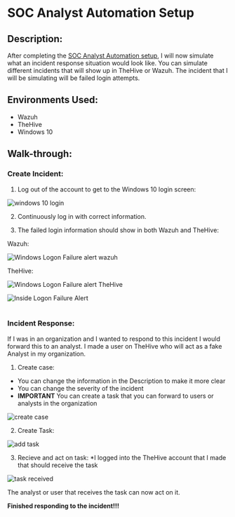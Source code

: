 <h1>SOC Analyst Automation Setup</h1>

<h2>Description:</h2>

After completing the [SOC Analyst Automation setup](https://github.com/ntieu4328/SOC-Analyst-Automation-Setup), I will now simulate what an incident response situation would look like. You can simulate different incidents that will show up in TheHive or Wazuh. The incident that I will be simulating will be failed login attempts.

<h2>Environments Used:</h2>

   - Wazuh
   - TheHive
   - Windows 10

<h2>Walk-through:</h2>

<h3>Create Incident:</h3>

1. Log out of the account to get to the Windows 10 login screen:

![windows 10 login](https://github.com/ntieu4328/SOC-Analyst-Automation-Incident-Response/assets/156137990/fac132d8-dcb3-44fa-83e5-38cb336ddb9e)

2. Continuously log in with correct information.

3. The failed login information should show in both Wazuh and TheHive:

Wazuh:

![Windows Logon Failure alert wazuh](https://github.com/ntieu4328/SOC-Analyst-Automation-Incident-Response/assets/156137990/7fb90aa3-3ba4-42f8-92f0-89562e1bfd92)

TheHive:

![Windows Logon Failure alert TheHive](https://github.com/ntieu4328/SOC-Analyst-Automation-Incident-Response/assets/156137990/bcecb209-4863-46bb-b47e-fa9dad41d552)

![Inside Logon Failure Alert](https://github.com/ntieu4328/SOC-Analyst-Automation-Incident-Response/assets/156137990/f7efc341-c428-4876-861c-b22eb7446238)
<br>
<br>


<h3>Incident Response:</h3>

If I was in an organization and I wanted to respond to this incident I would forward this to an analyst. I made a user on TheHive who will act as a fake Analyst in my organization.

1. Create case:

  - You can change the information in the Description to make it more clear
  - You can change the severity of the incident
  - <b>IMPORTANT</b> You can create a task that you can forward to users or analysts in the organization

![create case](https://github.com/ntieu4328/SOC-Analyst-Automation-Incident-Response/assets/156137990/c04e058c-7173-4734-a9c1-2682686056ff)

2. Create Task:

![add task](https://github.com/ntieu4328/SOC-Analyst-Automation-Incident-Response/assets/156137990/1b72a2d6-eb1c-4044-9be7-eb2c2763a9c5)

3. Recieve and act on task:
*I logged into the TheHive account that I made that should receive the task

![task received](https://github.com/ntieu4328/SOC-Analyst-Automation-Incident-Response/assets/156137990/c923c2b0-d4ec-4437-85d5-2c6e6f67b25c)

The analyst or user that receives the task can now act on it.

<b>Finished responding to the incident!!!</b>
